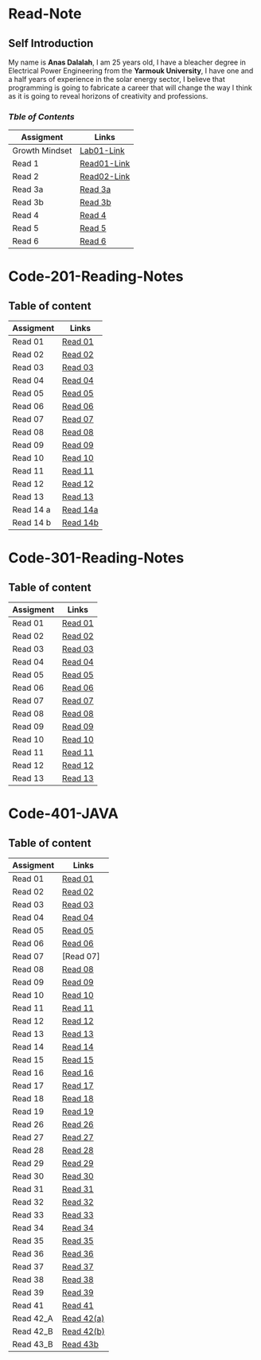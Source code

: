 # Read-Note

## Self Introduction

My name is **Anas Dalalah**, I am 25 years old, I have a bleacher degree in Electrical Power Engineering from the **Yarmouk University**, I have one and a half years of experience in the solar energy sector, I believe that programming is going to fabricate a career that will change the way I think as it is going to reveal horizons of creativity and professions.

### *Tble of Contents*

| Assigment   |Links |
| ----------- | ----------- |
| Growth Mindset    | [Lab01-Link](https://anasdalalaah.github.io/reading-notes/Lab01)       |
|Read 1 | [Read01-Link](https://anasdalalaah.github.io/reading-notes/Read01)        |
| Read 2|[Read02-Link](https://anasdalalaah.github.io/reading-notes/Read02)|
| Read 3a|[Read 3a](https://anasdalalaah.github.io/Read03/)|
| Read 3b| [Read 3b](https://anasdalalaah.github.io/Read03b/CCS)|
| Read 4 |[Read 4](https://anasdalalaah.github.io/reading-notes/Read04)|
| Read 5| [Read 5](https://anasdalalaah.github.io/reading-notes/Read05)|
| Read 6 |[Read 6](https://anasdalalaah.github.io/reading-notes/Read06)|
  

# Code-201-Reading-Notes


## Table of content 

| Assigment   | Links |
| ----------- | ----------- |
| Read 01 | [Read 01](https://anasdalalaah.github.io/reading-notes/Read01-201)|
| Read 02 | [Read 02](https://anasdalalaah.github.io/reading-notes/Class2)|
| Read 03 | [Read 03](https://anasdalalaah.github.io/reading-notes/Class03) |
| Read 04 | [Read 04](https://anasdalalaah.github.io/reading-notes/Class04) |
| Read 05 | [Read 05](https://anasdalalaah.github.io/reading-notes/Class05) |
| Read 06 | [Read 06](https://anasdalalaah.github.io/reading-notes/Class06) |
| Read 07 | [Read 07](https://anasdalalaah.github.io/reading-notes/Classes) |
| Read 08 |  [Read 08](https://anasdalalaah.github.io/reading-notes/Classe08)|
| Read 09 | [Read 09](https://anasdalalaah.github.io/reading-notes/Class09) |
| Read 10 | [Read 10](https://anasdalalaah.github.io/reading-notes/Claass10) |
| Read 11 | [Read 11](https://anasdalalaah.github.io/reading-notes/Class11)  |
| Read 12 | [Read 12](https://anasdalalaah.github.io/reading-notes/Class12) |
| Read 13 | [Read 13](https://anasdalalaah.github.io/reading-notes/Class13)  |
| Read 14 a |[Read 14a](https://anasdalalaah.github.io/reading-notes/Class14a)   |
| Read 14 b |[Read 14b](https://anasdalalaah.github.io/reading-notes/Class14b)   |


# Code-301-Reading-Notes


## Table of content 

| Assigment   | Links |
| ----------- | ----------- |
| Read 01 |[Read 01](https://anasdalalaah.github.io/reading-notes/Read01-301)|
| Read 02 |[Read 02](https://anasdalalaah.github.io/reading-notes/Read02-301) |
| Read 03 |[Read 03](https://anasdalalaah.github.io/reading-notes/Read03-301)|
| Read 04 | [Read 04](https://anasdalalaah.github.io/reading-notes/R04-301)|
| Read 05 |[Read 05](https://anasdalalaah.github.io/reading-notes/R05-301)  |
| Read 06 |[Read 06](https://anasdalalaah.github.io/reading-notes/R06-301)  |
| Read 07 |[Read 07](https://anasdalalaah.github.io/reading-notes/R07-301)  |
| Read 08 | [Read 08](https://anasdalalaah.github.io/reading-notes/R08-301) |
| Read 09 |[Read 09](https://anasdalalaah.github.io/reading-notes/R09-301) |
| Read 10 |[Read 10](https://anasdalalaah.github.io/reading-notes/R10-301) |
| Read 11 |  [Read 11](https://anasdalalaah.github.io/reading-notes/R11-301) |
| Read 12 | [Read 12](https://anasdalalaah.github.io/reading-notes/R12-301) |
| Read 13 | [Read 13](https://anasdalalaah.github.io/reading-notes/R13-301) |


# Code-401-JAVA


## Table of content 

| Assigment   | Links |
| ----------- | ----------- |
| Read 01 |[Read 01](https://anasdalalaah.github.io/reading-notes/Java01)|
| Read 02 |[Read 02](https://anasdalalaah.github.io/reading-notes/Java02)|
| Read 03 |[Read 03](https://anasdalalaah.github.io/reading-notes/Java03)|
| Read 04 |[Read 04](https://anasdalalaah.github.io/reading-notes/Java04)|
| Read 05 |[Read 05](https://anasdalalaah.github.io/reading-notes/Java05)|
| Read 06 |[Read 06](https://anasdalalaah.github.io/reading-notes/Java06)|
| Read 07 |[Read 07]  |
| Read 08 | [Read 08](https://anasdalalaah.github.io/reading-notes/Java08)|
| Read 09 |[Read 09](https://anasdalalaah.github.io/reading-notes/Java09)|
| Read 10|[Read 10](https://anasdalalaah.github.io/reading-notes/Java10)|
| Read 11 |[Read 11](https://anasdalalaah.github.io/reading-notes/Java11)|
| Read 12|[Read 12](https://anasdalalaah.github.io/reading-notes/Java12) |
| Read 13|[Read 13](https://anasdalalaah.github.io/reading-notes/Java13)|
| Read 14|[Read 14](https://anasdalalaah.github.io/reading-notes/Java14)|
| Read 15|[Read 15](https://anasdalalaah.github.io/reading-notes/Java15)|
| Read 16|[Read 16](https://anasdalalaah.github.io/reading-notes/Java16)|
| Read 17|[Read 17](https://anasdalalaah.github.io/reading-notes/Java17)|
| Read 18|[Read 18](https://anasdalalaah.github.io/reading-notes/Java18)|
| Read 19|[Read 19](https://anasdalalaah.github.io/reading-notes/Java19)|
| Read 26|[Read 26](https://anasdalalaah.github.io/reading-notes/Java26)|
| Read 27|[Read 27](https://anasdalalaah.github.io/reading-notes/Java27)|
| Read 28|[Read 28](https://anasdalalaah.github.io/reading-notes/Java28)|
| Read 29|[Read 29](https://anasdalalaah.github.io/reading-notes/Java29)|
| Read 30|[Read 30](https://anasdalalaah.github.io/reading-notes/Java30)|
| Read 31|[Read 31](https://anasdalalaah.github.io/reading-notes/Java31)|
| Read 32|[Read 32](https://anasdalalaah.github.io/reading-notes/Java32)|
| Read 33|[Read 33](https://anasdalalaah.github.io/reading-notes/Java33)|
| Read 34|[Read 34](https://anasdalalaah.github.io/reading-notes/Java34)|
| Read 35|[Read 35](https://anasdalalaah.github.io/reading-notes/Java35)|
| Read 36|[Read 36](https://anasdalalaah.github.io/reading-notes/Java36)|
| Read 37|[Read 37](https://anasdalalaah.github.io/reading-notes/Java37)|
| Read 38|[Read 38](https://anasdalalaah.github.io/reading-notes/Java38)|
| Read 39|[Read 39](https://anasdalalaah.github.io/reading-notes/Java39)|
| Read 41|[Read 41](https://anasdalalaah.github.io/reading-notes/Java41)|
| Read 42_A|[Read 42(a)](https://anasdalalaah.github.io/reading-notes/Java42(a))|
| Read 42_B|[Read 42(b)](https://anasdalalaah.github.io/reading-notes/Java42(b))|
| Read 43_B|[Read 43b](https://anasdalalaah.github.io/reading-notes/Java43b)|















